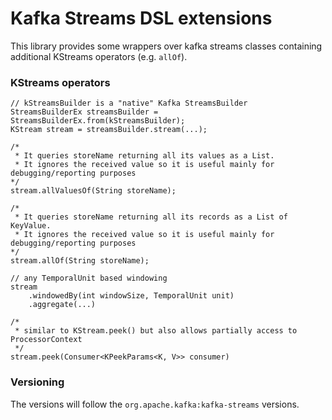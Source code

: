 # Kafka Streams DSL extensions
This library provides some wrappers over kafka streams classes containing additional KStreams operators (e.g. `allOf`).
### KStreams operators
```jshelllanguage
// kStreamsBuilder is a "native" Kafka StreamsBuilder  
StreamsBuilderEx streamsBuilder = StreamsBuilderEx.from(kStreamsBuilder);
KStream stream = streamsBuilder.stream(...);

/*
 * It queries storeName returning all its values as a List.
 * It ignores the received value so it is useful mainly for debugging/reporting purposes
*/
stream.allValuesOf(String storeName);

/*
 * It queries storeName returning all its records as a List of KeyValue.
 * It ignores the received value so it is useful mainly for debugging/reporting purposes
*/
stream.allOf(String storeName);

// any TemporalUnit based windowing
stream
    .windowedBy(int windowSize, TemporalUnit unit)
    .aggregate(...)

/*
 * similar to KStream.peek() but also allows partially access to ProcessorContext
 */
stream.peek(Consumer<KPeekParams<K, V>> consumer)
```
### Versioning
The versions will follow the `org.apache.kafka:kafka-streams` versions.
